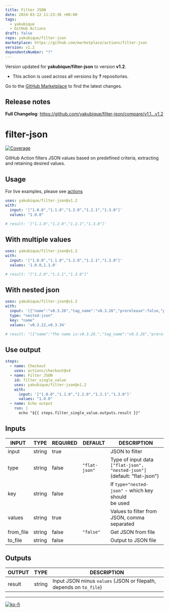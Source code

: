 ```yaml
---
title: Filter JSON
date: 2024-03-22 11:23:36 +00:00
tags:
  - yakubique
  - GitHub Actions
draft: false
repo: yakubique/filter-json
marketplace: https://github.com/marketplace/actions/filter-json
version: v1.2
dependentsNumber: "?"
---
```



Version updated for **yakubique/filter-json** to version **v1.2**.
- This action is used across all versions by **?** repositories.

Go to the [GitHub Marketplace](https://github.com/marketplace/actions/filter-json) to find the latest changes.

## Release notes

**Full Changelog**: https://github.com/yakubique/filter-json/compare/v1.1...v1.2


# filter-json

[![Coverage](./badges/coverage.svg)](./badges/coverage.svg)

GitHub Action filters JSON values based on predefined criteria, extracting and retaining desired values.

## Usage

For live examples, please see [actions](https://github.com/yakubique/filter-json/actions/workflows/test-myself.yaml)

```yaml
uses: yakubique/filter-json@v1.2
with:
  input: '["1.0.0","1.1.0","1.2.0","1.2.1","1.3.0"]'
  values: "1.0.0"

# result: '["1.1.0","1.2.0","1.2.1","1.3.0"]'
```

## With multiple values

```yaml
uses: yakubique/filter-json@v1.2
with:
  input: '["1.0.0","1.1.0","1.2.0","1.2.1","1.3.0"]'
  values: '1.0.0,1.1.0'

# result: "["1.2.0","1.2.1","1.3.0"]"
```

## With nested json

```yaml
uses: yakubique/filter-json@v1.2
with:
  input: '[{"name":"v0.3.26","tag_name":"v0.3.26","prerelease":false,"published_at":"2023-08-07T09:43:28Z"},{"name":"v0.3.22","tag_name":"v0.3.22","prerelease":false,"published_at":"2023-11-12T10:58:00Z"},{"name":"v0.3.23","tag_name":"v0.3.23","prerelease":false,"published_at":"2023-11-12T10:59:27Z"},{"name":"v0.3.25","tag_name":"v0.3.25","prerelease":false,"published_at":"2023-11-12T11:01:20Z"},{"name":"v0.3.31","tag_name":"v0.3.31","prerelease":false,"published_at":"2023-11-12T11:17:17Z"},{"name":"v0.3.34","tag_name":"v0.3.34","prerelease":false,"published_at":"2023-11-12T11:21:59Z"}]'
  type: "nested-json"
  key: "name"
  values: 'v0.3.22,v0.3.34'

# result: "[{"name":"The name is:v0.3.26.","tag_name":"v0.3.26","prerelease":false,"published_at":"2023-08-07T09:43:28Z"},{"name":"The name is:v0.3.23.","tag_name":"v0.3.23","prerelease":false,"published_at":"2023-11-12T10:59:27Z"},{"name":"The name is:v0.3.25.","tag_name":"v0.3.25","prerelease":false,"published_at":"2023-11-12T11:01:20Z"},{"name":"The name is:v0.3.31.","tag_name":"v0.3.31","prerelease":false,"published_at":"2023-11-12T11:17:17Z"}]"
```

## Use output

```yaml
steps:
  - name: Checkout
    uses: actions/checkout@v4
  - name: Filter JSON
    id: filter_single_value
    uses: yakubique/filter-json@v1.2
    with:
      input: '["1.0.0","1.1.0","1.2.0","1.2.1","1.3.0"]'
      values: "1.0.0"
  - name: Echo output
    run: |
      echo "${{ steps.filter_single_value.outputs.result }}"
```

## Inputs

<!-- AUTO-DOC-INPUT:START - Do not remove or modify this section -->

| INPUT     | TYPE   | REQUIRED | DEFAULT       | DESCRIPTION                                                              |
|-----------|--------|----------|---------------|--------------------------------------------------------------------------|
| input     | string | true     |               | JSON to filter                                                           |
| type      | string | false    | `"flat-json"` | Type of input data `["flat-json", "nested-json"]` (default: "flat-json") |
| key       | string | false    |               | If `type="nested-json"` - which key should <br>be used                   |
| values    | string | true     |               | Values to filter from JSON, comma <br>separated                          |
| from_file | string | false    | `"false"`     | Get JSON from file                                                       |
| to_file   | string | false    |               | Output to JSON file                                                      |

<!-- AUTO-DOC-INPUT:END -->

## Outputs

<!-- AUTO-DOC-OUTPUT:START - Do not remove or modify this section -->

| OUTPUT | TYPE   | DESCRIPTION                                                        |
|--------|--------|--------------------------------------------------------------------|
| result | string | Input JSON minus `values` (JSON or filepath, depends on `to_file`) |

<!-- AUTO-DOC-OUTPUT:END -->


----

[![ko-fi](https://ko-fi.com/img/githubbutton_sm.svg)](https://ko-fi.com/S6S1UZ9P7)

